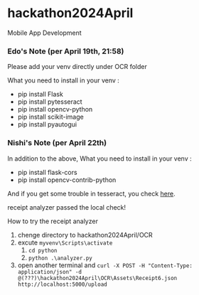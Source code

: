 # hackathon2024April
Mobile App Development

### Edo's Note (per April 19th, 21:58)

Please add your venv directly under OCR folder

What you need to install in your venv : 
- pip install Flask
- pip install pytesseract
- pip install opencv-python
- pip install scikit-image
- pip install pyautogui

### Nishi's Note (per April 22th)

In addition to the above, What you need to install in your venv : 
- pip install flask-cors
- pip install opencv-contrib-python

And if you get some trouble in tesseract, you check [here](https://qiita.com/henjiganai/items/7a5e871f652b32b41a18).

receipt analyzer passed the local check!

How to try the receipt analyzer
1. chenge directory to hackathon2024April/OCR
1. excute ```myvenv\Scripts\activate```
    1. ```cd python```
    1. ```python .\analyzer.py```
1. open another terminal and ```curl -X POST -H "Content-Type: application/json" -d @(???)\hackathon2024April\OCR\Assets\Receipt6.json http://localhost:5000/upload```